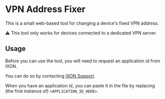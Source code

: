 # VPN Address Fixer

This is a small web-based tool for changing a device's fixed VPN address.

:warning: This tool only works for devices connected to a dedicated VPN server.

## Usage

Before you can use the tool, you will need to request an application id from IXON.

You can do so by contacting [IXON Support](https://support.ixon.cloud).

When you have an application id, you can paste it in the file by replacing (the first instance of) `<APPLICATION_ID_HERE>`.

